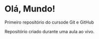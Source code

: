 # Olá, Mundo!
 Primeiro repositório do cursode Git e GitHub

 Repositório criado durante uma aula ao vivo.
